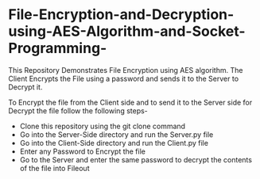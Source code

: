 # File-Encryption-and-Decryption-using-AES-Algorithm-and-Socket-Programming-
This Repository Demonstrates File Encryption using AES algorithm. The Client Encrypts the File using a password and sends it to the Server to Decrypt it.

To Encrypt the file from the Client side and to send it to the Server side for Decrypt the file follow the following steps-
- Clone this repository using the git clone command
- Go into the Server-Side directory and run the Server.py file
- Go into the Client-Side directory and run the Client.py file
- Enter any Password to Encrypt the file
- Go to the Server and enter the same password to decrypt the contents of the file into Fileout 
